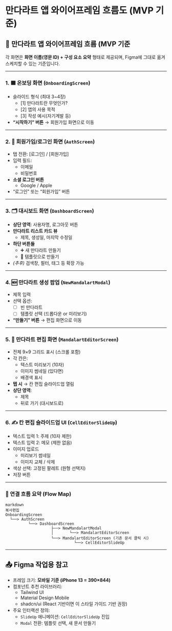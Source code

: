 # 만다라트 앱 와이어프레임 흐름도 (MVP 기준)

## 🧭 만다라트 앱 와이어프레임 흐름 (MVP 기준

각 화면은 **화면 이름(영문 ID) + 구성 요소 요약** 형태로 제공되며, Figma에 그대로 옮겨 스케치할 수 있는 기준입니다.

---

### 1. 🟪 **온보딩 화면** (`OnboardingScreen`)

- 슬라이드 형식 (최대 3~4장)
    - [1] 만다라트란 무엇인가?
    - [2] 앱의 사용 목적
    - [3] 작성 예시(자기계발 등)
- **“시작하기” 버튼** → 회원가입 화면으로 이동

---

### 2. 🔐 **회원가입/로그인 화면** (`AuthScreen`)

- 탭 전환: [로그인] / [회원가입]
- 입력 필드:
    - 이메일
    - 비밀번호
- **소셜 로그인 버튼**
    - Google / Apple
- “로그인” 또는 “회원가입” 버튼

---

### 3. 🗂️ **대시보드 화면** (`DashboardScreen`)

- **상단 영역**: 사용자명, 로그아웃 버튼
- **만다라트 리스트 카드 뷰**
    - 제목, 생성일, 마지막 수정일
- **하단 버튼들**
    - ➕ 새 만다라트 만들기
    - 📄 템플릿으로 만들기
- *(추후)* 검색창, 필터, 태그 등 확장 가능

---

### 4. 🆕 **만다라트 생성 팝업** (`NewMandalartModal`)

- 제목 입력
- 선택 옵션:
    - [ ]  빈 만다라트
    - [ ]  템플릿 선택 (드롭다운 or 미리보기)
- **“만들기” 버튼** → 편집 화면으로 이동

---

### 5. 🧩 **만다라트 편집 화면** (`MandalartEditorScreen`)

- 전체 9×9 그리드 표시 (스크롤 포함)
- 각 칸은:
    - 텍스트 미리보기 (10자)
    - 이미지 썸네일 (있다면)
    - 배경색 표시
- **탭 시** → 칸 편집 슬라이드업 열림
- **상단 영역**:
    - 제목
    - 뒤로 가기 (대시보드로)

---

### 6. ✍️ **칸 편집 슬라이드업 UI** (`CellEditorSlideUp`)

- 텍스트 입력 1: 주제 (10자 제한)
- 텍스트 입력 2: 메모 (제한 없음)
- 이미지 업로드
    - 미리보기 썸네일
    - 이미지 교체 / 삭제
- 색상 선택: 고정된 팔레트 (원형 선택지)
- 저장 버튼

---

### 📎 연결 흐름 요약 (Flow Map)

```
markdown
복사편집
OnboardingScreen
  └──> AuthScreen
          └──> DashboardScreen
                    ├──> NewMandalartModal
                    │       └──> MandalartEditorScreen
                    └──> MandalartEditorScreen (기존 문서 클릭 시)
                              └──> CellEditorSlideUp

```

---

## 📤 Figma 작업용 참고

- 프레임 크기: **모바일 기준 (iPhone 13 = 390×844)**
- 컴포넌트 추천 라이브러리:
    - Tailwind UI
    - Material Design Mobile
    - shadcn/ui (React 기반이면 이 스타일 가이드 기반 권장)
- 주요 인터랙션 정의:
    - `SlideUp` 애니메이션: `CellEditorSlideUp` 진입
    - `Modal` 전환: 템플릿 선택, 새 문서 만들기
